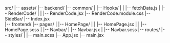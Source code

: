 src/
|-- assets/
|-- backend/
|-- common/
| |-- Hooks/
| | |-- fetchData.js
| |-- RenderCode/
| | |-- RenderCode.jsx
|-- RenderCode.module.css
|-- SideBar/
|-- Index.jsx  
|-- frontend/
|-- pages/
| |-- HomePage/
| | |-- HomePage.jsx
| | |-- HomePage.scss
| |-- Navbar/
| |-- Navbar.jsx
| |-- Navbar.scss
|-- routes/
|-- styles/
| |-- main.scss
|-- App.jsx
|-- main.jsx
